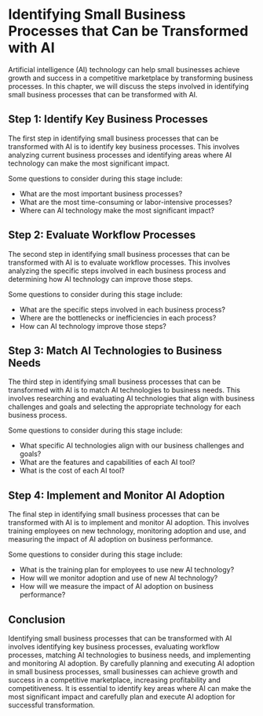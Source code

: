 Identifying Small Business Processes that Can be Transformed with AI
==========================================================================================================================================

Artificial intelligence (AI) technology can help small businesses achieve growth and success in a competitive marketplace by transforming business processes. In this chapter, we will discuss the steps involved in identifying small business processes that can be transformed with AI.

Step 1: Identify Key Business Processes
---------------------------------------

The first step in identifying small business processes that can be transformed with AI is to identify key business processes. This involves analyzing current business processes and identifying areas where AI technology can make the most significant impact.

Some questions to consider during this stage include:

* What are the most important business processes?
* What are the most time-consuming or labor-intensive processes?
* Where can AI technology make the most significant impact?

Step 2: Evaluate Workflow Processes
-----------------------------------

The second step in identifying small business processes that can be transformed with AI is to evaluate workflow processes. This involves analyzing the specific steps involved in each business process and determining how AI technology can improve those steps.

Some questions to consider during this stage include:

* What are the specific steps involved in each business process?
* Where are the bottlenecks or inefficiencies in each process?
* How can AI technology improve those steps?

Step 3: Match AI Technologies to Business Needs
-----------------------------------------------

The third step in identifying small business processes that can be transformed with AI is to match AI technologies to business needs. This involves researching and evaluating AI technologies that align with business challenges and goals and selecting the appropriate technology for each business process.

Some questions to consider during this stage include:

* What specific AI technologies align with our business challenges and goals?
* What are the features and capabilities of each AI tool?
* What is the cost of each AI tool?

Step 4: Implement and Monitor AI Adoption
-----------------------------------------

The final step in identifying small business processes that can be transformed with AI is to implement and monitor AI adoption. This involves training employees on new technology, monitoring adoption and use, and measuring the impact of AI adoption on business performance.

Some questions to consider during this stage include:

* What is the training plan for employees to use new AI technology?
* How will we monitor adoption and use of new AI technology?
* How will we measure the impact of AI adoption on business performance?

Conclusion
----------

Identifying small business processes that can be transformed with AI involves identifying key business processes, evaluating workflow processes, matching AI technologies to business needs, and implementing and monitoring AI adoption. By carefully planning and executing AI adoption in small business processes, small businesses can achieve growth and success in a competitive marketplace, increasing profitability and competitiveness. It is essential to identify key areas where AI can make the most significant impact and carefully plan and execute AI adoption for successful transformation.
